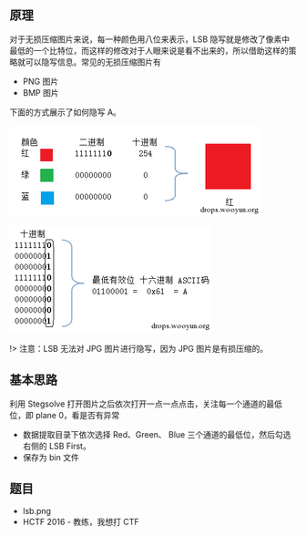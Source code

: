 ## 原理

对于无损压缩图片来说，每一种颜色用八位来表示，LSB 隐写就是修改了像素中最低的一个比特位，而这样的修改对于人眼来说是看不出来的，所以借助这样的策略就可以隐写信息。常见的无损压缩图片有

- PNG 图片
- BMP 图片

下面的方式展示了如何隐写 A。

![lsb隐写](/misc/picture/figure/lsb-intro.png)

![](/misc/picture/figure/lsb-fora.png)

!> 注意：LSB 无法对 JPG 图片进行隐写，因为 JPG 图片是有损压缩的。

## 基本思路

利用 Stegsolve 打开图片之后依次打开一点一点点击，关注每一个通道的最低位，即 plane 0，看是否有异常

- 数据提取目录下依次选择 Red、Green、 Blue 三个通道的最低位，然后勾选右侧的 LSB First。
- 保存为 bin 文件

## 题目

- lsb.png
- HCTF 2016 - 教练，我想打 CTF